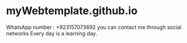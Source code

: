 # myWebtemplate.github.io
WhatsApp number : +923157073692
you can contact me through social networks
Every day is a learning day.
